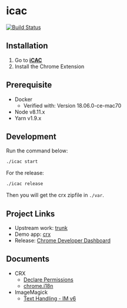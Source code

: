 # icac

[![Build Status](https://travis-ci.org/announce/icac.svg?branch=master)](https://travis-ci.org/announce/icac)

## Installation

1. Go to [**iCAC**](https://chrome.google.com/webstore/detail/icac/plbhlfecmbmkphfgcpoijlidjapddidj?utm_source=github)
2. Install the Chrome Extension

## Prerequisite

* Docker
  * Verified with: Version 18.06.0-ce-mac70
* Node v8.11.x
* Yarn v1.9.x

## Development

Run the command below:

```bash
./icac start
```

For the release:

```bash
./icac release
```

Then you will get the crx zipfile in `./var`.

## Project Links

* Upstream work: [trunk](https://github.com/announce/icac/compare/master...ymkjp:master)
* Demo app: [crx](https://chrome.google.com/webstore/detail/icac/plbhlfecmbmkphfgcpoijlidjapddidj?utm_source=github)
* Release: [Chrome Developer Dashboard](https://chrome.google.com/webstore/developer/dashboard)

## Documents

* CRX
  * [Declare Permissions](https://developer.chrome.com/extensions/declare_permissions)
  * [chrome\.i18n](https://developer.chrome.com/extensions/i18n)
* ImageMagick
  * [Text Handling \- IM v6](http://www.imagemagick.org/Usage/text/#label_bestfit)
